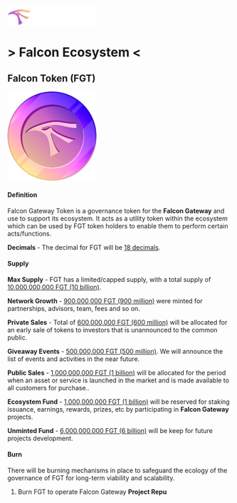 <div class="align-center"><img width="200" src="/img/logo.png" alt="logo"/></div>

# > Falcon Ecosystem <

## Falcon Token (FGT)

<div class="align-center"><img width="200" src="/img/falcon-token.png" alt="web3"/></div>

#### Definition

Falcon Gateway Token is a governance token for the **Falcon Gateway** and use to support its ecosystem. It acts as a utility token within the ecosystem which can be used by FGT token holders to enable them to perform certain acts/functions.

**Decimals** - The decimal for FGT will be <u>18 decimals</u>.
#### Supply

**Max Supply** - FGT has a limited/capped supply, with a total supply of <u>10,000,000,000 FGT (10 billion)</u>.

**Network Growth** - <u>900,000,000 FGT (900 million)</u> were minted for partnerships, advisors, team, fees and so on.

**Private Sales** - Total of <u>600,000,000 FGT (600 million)</u> will be allocated for an early sale of tokens to investors that is unannounced to the common public.

**Giveaway Events** - <u>500,000,000 FGT (500 million)</u>. We will announce the list of events and activities in the near future.

**Public Sales** - <u>1,000,000,000 FGT (1 billion)</u> will be allocated for the period when an asset or service is launched in the market and is made available to all customers for purchase..

**Ecosystem Fund** - <u>1,000,000,000 FGT (1 billion)</u> will be reserved for staking issuance, earnings, rewards, prizes, etc by participating in **Falcon Gateway** projects.

**Unminted Fund** - <u>6,000,000,000 FGT (6 billion)</u> will be keep for future projects development.

#### Burn

There will be burning mechanisms in place to safeguard the ecology of the governance of FGT for long-term viability and scalability.

1. Burn FGT to operate Falcon Gateway **Project Repu**
